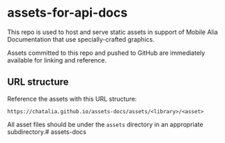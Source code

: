 # assets-for-api-docs

This repo is used to host and serve static assets in support of Mobile 
Alia Documentation that use
specially-crafted graphics.

Assets committed to this repo and pushed to GitHub are immediately
available for linking and reference.


## URL structure

Reference the assets with this URL structure:

`https://chatalia.github.io/assets-docs/assets/<library>/<asset>`

All asset files should be under the `assets` directory in an appropriate
subdirectory.# assets-docs
